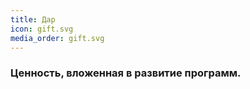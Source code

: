 ```yaml
---
title: Дар
icon: gift.svg
media_order: gift.svg
---
```


### Ценность, вложенная в развитие программ.